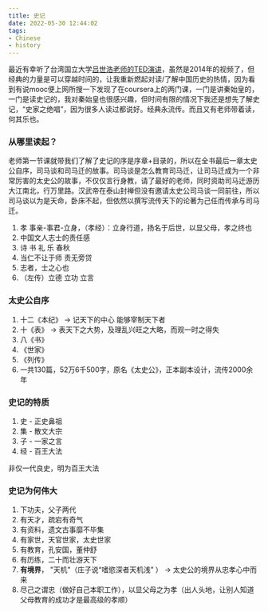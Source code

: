 ```yaml
---
title: 史记
date: 2022-05-30 12:44:02
tags:
- Chinese
- history
---
```


最近有幸听了台湾国立大学[吕世浩老师的TED演讲](https://www.youtube.com/watch?v=Ap0w3PgSK7g)，虽然是2014年的视频了，但经典的力量是可以穿越时间的，让我重新燃起对读/了解中国历史的热情，因为看到有说mooc便上网所搜一下发现了在coursera上的两门课，一门是讲秦始皇的，一门是读史记的，我对秦始皇也很感兴趣，但时间有限的情况下我还是想先了解史记，“史家之绝唱”，因为很多人读过都说好。经典永流传。而且又有老师带着读，何其乐也。

### 从哪里读起？

老师第一节课就带我们了解了史记的序是序章+目录的，所以在全书最后一章太史公自序，司马谈和司马迁的故事。司马谈是怎么教育司马迁，让司马迁成为一个非常厉害的太史公的故事，不仅仅言行身教，请了最好的老师，同时资助司马迁游历大江南北，行万里路。汉武帝在泰山封禅但没有邀请太史公司马谈一同前往，所以司马谈以为是天命，卧床不起，但依然以撰写流传天下的论著为己任而传承与司马迁。
1. 孝 事亲-事君-立身，（孝经）：立身行道，扬名于后世，以显父母，孝之终也
2. 中国文人志士的责任感
3. 诗 书 礼 乐 春秋
4. 当仁不让于师 责无旁贷
5. 志者，士之心也
6. （左传）立德 立功 立言

### 太史公自序

1. 十二《本纪》 -> 记天下的中心 能够宰制天下者
2. 十《表》 -> 表天下之大势，及理乱兴旺之大略，而观一时之得失
3. 八《书》
4. 《世家》
5. 《列传》
6. 一共130篇，52万6千500字，原名《太史公》，正本副本设计，流传2000余年

### 史记的特质

1. 史 - 正史鼻祖
2. 集 - 散文大宗
3. 子 - 一家之言
4. 经 - 百王大法

非仅一代良史，明为百王大法


### 史记为何伟大

1. 下功夫，父子两代
2. 有天才，疏宕有奇气
3. 有资料，遗文古事靡不毕集
4. 有家世，天官世家，太史世家
5. 有教育，孔安国，董仲舒
6. 有历练，二十而壮游天下
7. **有境界**， "天机"（庄子说“嗜慾深者天机浅” ） -> 太史公的境界从忠孝心中而来
8. 尽己之谓忠（做好自己本职工作），以显父母之为孝（出人头地，让别人知道父母教育的成功才是最高级的孝顺）